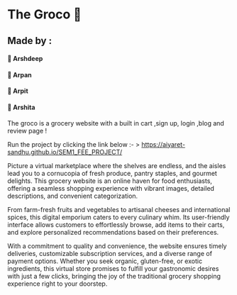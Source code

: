 # The Groco 🛒
## Made by :
#### 🌟 Arshdeep  
#### 🌟 Arpan 
#### 🌟 Arpit 
#### 🌟 Arshita 


The groco is a grocery website with a built in cart ,sign up, login ,blog and review page !

Run the project by clicking the link below :- > 
https://aiyaret-sandhu.github.io/SEM1_FEE_PROJECT/

Picture a virtual marketplace where the shelves are endless, and the aisles lead you to a cornucopia of fresh produce, pantry staples, and gourmet delights. This grocery website is an online haven for food enthusiasts, offering a seamless shopping experience with vibrant images, detailed descriptions, and convenient categorization.

From farm-fresh fruits and vegetables to artisanal cheeses and international spices, this digital emporium caters to every culinary whim. Its user-friendly interface allows customers to effortlessly browse, add items to their carts, and explore personalized recommendations based on their preferences.

With a commitment to quality and convenience, the website ensures timely deliveries, customizable subscription services, and a diverse range of payment options. Whether you seek organic, gluten-free, or exotic ingredients, this virtual store promises to fulfill your gastronomic desires with just a few clicks, bringing the joy of the traditional grocery shopping experience right to your doorstep.
